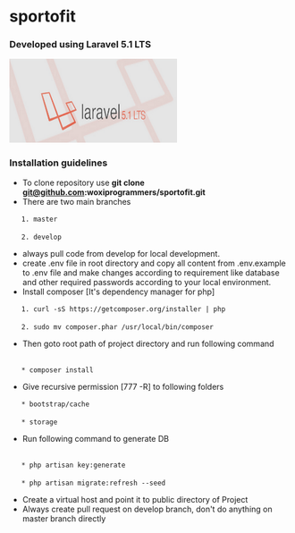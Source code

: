 # sportofit
### Developed using Laravel 5.1 LTS
<img src="public/assets/logos/L5.png" alt="Image of Laravel" height="150" width="300"/>

### Installation guidelines

 - To clone repository use **git clone git@github.com:woxiprogrammers/sportofit.git**
 - There are two main branches
 ```
    1. master

    2. develop
 ```
 - always pull code from develop for local development.
 - create .env file in root directory and copy all content from .env.example to .env file and
   make changes according to requirement like database and other required passwords according
   to your local environment.
 - Install composer [It's dependency manager for php]
 ```
    1. curl -sS https://getcomposer.org/installer | php

    2. sudo mv composer.phar /usr/local/bin/composer
 ```
 - Then goto root path of project directory and run following command
 ```

    * composer install

 ```
 - Give recursive permission [777 -R] to following folders
 ```
    * bootstrap/cache

    * storage
 ```
 - Run following command to generate DB
 ```

    * php artisan key:generate

    * php artisan migrate:refresh --seed
 ```
  - Create a virtual host and point it to public directory of Project
  - Always create pull request on develop branch, don't do anything on master branch directly